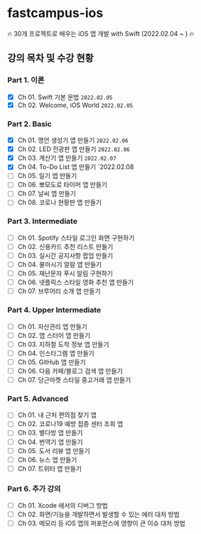 # fastcampus-ios
🔥 30개 프로젝트로 배우는 iOS 앱 개발 with Swift (2022.02.04 ~ ) 🔥 


## 강의 목차 및 수강 현황

### Part 1. 이론
- [X] Ch 01. Swift 기본 문법 `2022.02.05`
- [X] Ch 02. Welcome, iOS World `2022.02.05`

### Part 2. Basic
- [X] Ch 01. 명언 생성기 앱 만들기 `2022.02.06`
- [X] Ch 02. LED 전광판 앱 만들기 `2022.02.06`
- [X] Ch 03. 계산기 앱 만들기 `2022.02.07`
- [X] Ch 04. To-Do List 앱 만들기 `2022.02.08
- [ ] Ch 05. 일기 앱 만들기
- [ ] Ch 06. 뽀모도로 타이머 앱 만들기
- [ ] Ch 07. 날씨 앱 만들기
- [ ] Ch 08. 코로나 현황판 앱 만들기

### Part 3. Intermediate
- [ ] Ch 01. Spotify 스타일 로그인 화면 구현하기
- [ ] Ch 02. 신용카드 추천 리스트 만들기
- [ ] Ch 03. 실시간 공지사항 팝업 만들기
- [ ] Ch 04. 물마시기 알람 앱 만들기
- [ ] Ch 05. 재난문자 푸시 알림 구현하기
- [ ] Ch 06. 넷플릭스 스타일 영화 추천 앱 만들기
- [ ] Ch 07. 브루어리 소개 앱 만들기

### Part 4. Upper Intermediate
- [ ] Ch 01. 자산관리 앱 만들기
- [ ] Ch 02. 앱 스터어 앱 만들기
- [ ] Ch 03. 지하철 도착 정보 앱 만들기
- [ ] Ch 04. 인스타그램 앱 만들기
- [ ] Ch 05. GitHub 앱 만들기
- [ ] Ch 06. 다음 카페/블로그 검색 앱 만들기
- [ ] Ch 07. 당근마켓 스타일 중고거래 앱 만들기

### Part 5. Advanced
- [ ] Ch 01. 내 근처 편의점 찾기 앱
- [ ] Ch 02. 코로나19 예방 접종 센터 조회 앱
- [ ] Ch 03. 별다방 앱 만들기
- [ ] Ch 04. 번역기 앱 만들기
- [ ] Ch 05. 도서 리뷰 앱 만들기
- [ ] Ch 06. 뉴스 앱 만들기
- [ ] Ch 07. 트위터 앱 만들기

### Part 6. 추가 강의
- [ ] Ch 01. Xcode 에서의 디버그 방법
- [ ] Ch 02. 화면/기능을 개발하면서 발생할 수 있는 에러 대처 방법
- [ ] Ch 03. 메모리 등 iOS 앱의 퍼포먼스에 영향이 큰 이슈 대처 방법
